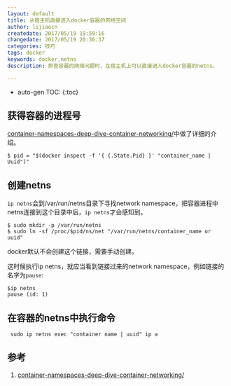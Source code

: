 ```yaml
---
layout: default
title: 从宿主机直接进入docker容器的网络空间
author: lijiaocn
createdate: 2017/05/19 19:59:16
changedate: 2017/05/19 20:36:37
categories: 技巧
tags: docker
keywords: docker,netns
description: 排查容器的网络问题时，在宿主机上可以直接进入docker容器的netns。

---
```


* auto-gen TOC:
{:toc}

## 获得容器的进程号

[container-namespaces-deep-dive-container-networking/][1]中做了详细的介绍。

	$ pid = "$(docker inspect -f '{ {.State.Pid} }' "container_name | Uuid")"

## 创建netns

`ip netns`会到/var/run/netns目录下寻找network namespace，把容器进程中netns连接到这个目录中后，`ip netns`才会感知到。

	$ sudo mkdir -p /var/run/netns
	$ sudo ln -sf /proc/$pid/ns/net "/var/run/netns/container_name or uuid"

docker默认不会创建这个链接，需要手动创建。

这时候执行ip netns，就应当看到链接过来的network namespace，例如链接的名字为`pause`:

	$ip netns
	pause (id: 1)

## 在容器的netns中执行命令

	 sudo ip netns exec "container name | uuid" ip a

## 参考

1. [container-namespaces-deep-dive-container-networking/][1]

[1]: https://platform9.com/blog/container-namespaces-deep-dive-container-networking/  "container-namespaces-deep-dive-container-networking/" 
